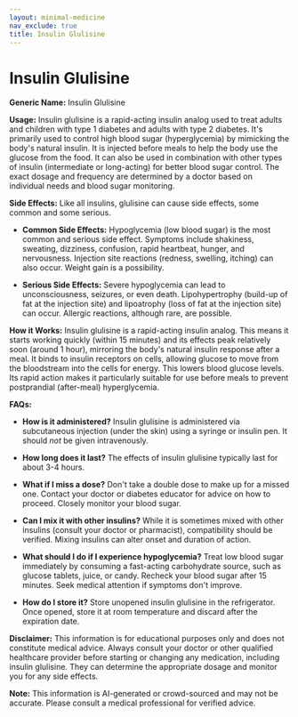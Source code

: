 ```yaml
---
layout: minimal-medicine
nav_exclude: true
title: Insulin Glulisine
---
```


# Insulin Glulisine

**Generic Name:** Insulin Glulisine

**Usage:** Insulin glulisine is a rapid-acting insulin analog used to treat adults and children with type 1 diabetes and adults with type 2 diabetes.  It's primarily used to control high blood sugar (hyperglycemia) by mimicking the body's natural insulin. It is injected before meals to help the body use the glucose from the food.  It can also be used in combination with other types of insulin (intermediate or long-acting) for better blood sugar control.  The exact dosage and frequency are determined by a doctor based on individual needs and blood sugar monitoring.


**Side Effects:**  Like all insulins, glulisine can cause side effects, some common and some serious.

* **Common Side Effects:**  Hypoglycemia (low blood sugar) is the most common and serious side effect.  Symptoms include shakiness, sweating, dizziness, confusion, rapid heartbeat, hunger, and nervousness.  Injection site reactions (redness, swelling, itching) can also occur.  Weight gain is a possibility.

* **Serious Side Effects:** Severe hypoglycemia can lead to unconsciousness, seizures, or even death.  Lipohypertrophy (build-up of fat at the injection site) and lipoatrophy (loss of fat at the injection site) can occur.  Allergic reactions, although rare, are possible.


**How it Works:** Insulin glulisine is a rapid-acting insulin analog.  This means it starts working quickly (within 15 minutes) and its effects peak relatively soon (around 1 hour), mirroring the body's natural insulin response after a meal.  It binds to insulin receptors on cells, allowing glucose to move from the bloodstream into the cells for energy. This lowers blood glucose levels.  Its rapid action makes it particularly suitable for use before meals to prevent postprandial (after-meal) hyperglycemia.


**FAQs:**

* **How is it administered?** Insulin glulisine is administered via subcutaneous injection (under the skin) using a syringe or insulin pen.  It should *not* be given intravenously.

* **How long does it last?** The effects of insulin glulisine typically last for about 3-4 hours.

* **What if I miss a dose?**  Don't take a double dose to make up for a missed one. Contact your doctor or diabetes educator for advice on how to proceed.  Closely monitor your blood sugar.

* **Can I mix it with other insulins?**  While it is sometimes mixed with other insulins (consult your doctor or pharmacist), compatibility should be verified.  Mixing insulins can alter onset and duration of action.

* **What should I do if I experience hypoglycemia?**  Treat low blood sugar immediately by consuming a fast-acting carbohydrate source, such as glucose tablets, juice, or candy.  Recheck your blood sugar after 15 minutes.  Seek medical attention if symptoms don't improve.

* **How do I store it?**  Store unopened insulin glulisine in the refrigerator.  Once opened, store it at room temperature and discard after the expiration date.


**Disclaimer:** This information is for educational purposes only and does not constitute medical advice.  Always consult your doctor or other qualified healthcare provider before starting or changing any medication, including insulin glulisine.  They can determine the appropriate dosage and monitor you for any side effects.


**Note:** This information is AI-generated or crowd-sourced and may not be accurate. Please consult a medical professional for verified advice.